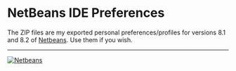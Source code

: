# NetBeans IDE Preferences

The ZIP files are my exported personal preferences/profiles for versions 8.1 and 8.2 of [Netbeans](https://netbeans.org/). Use them if you wish.

---

[![Netbeans](https://upload.wikimedia.org/wikipedia/en/0/01/NetBeans.svg)](https://netbeans.org/)
